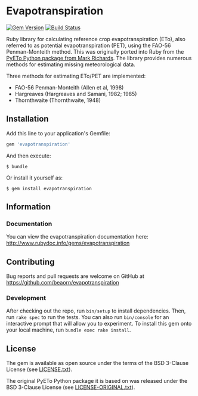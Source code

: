 # Evapotranspiration

[![Gem Version](http://img.shields.io/gem/v/evapotranspiration.svg)][gem]
[![Build Status](http://img.shields.io/travis/beaorn/evapotranspiration.svg)][travis]

[gem]: https://rubygems.org/gems/evapotranspiration
[travis]: http://travis-ci.org/beaorn/evapotranspiration

Ruby library for calculating reference crop evapotranspiration (ETo), also referred to as potential evapotranspiration (PET), using the FAO-56 Penman-Monteith method. This was originally ported into Ruby from the [PyETo Python package from Mark Richards](https://github.com/woodcrafty/PyETo). The library provides numerous methods for estimating missing meteorological data.

Three methods for estimating ETo/PET are implemented:

- FAO-56 Penman-Monteith (Allen et al, 1998)
- Hargreaves (Hargreaves and Samani, 1982; 1985)
- Thornthwaite (Thornthwaite, 1948)

## Installation

Add this line to your application's Gemfile:

```ruby
gem 'evapotranspiration'
```

And then execute:

    $ bundle

Or install it yourself as:

    $ gem install evapotranspiration

## Information

### Documentation

You can view the evapotranspiration documentation here: http://www.rubydoc.info/gems/evapotranspiration

## Contributing

Bug reports and pull requests are welcome on GitHub at https://github.com/beaorn/evapotranspiration

### Development

After checking out the repo, run `bin/setup` to install dependencies. Then, run `rake spec` to run the tests. You can also run `bin/console` for an interactive prompt that will allow you to experiment. To install this gem onto your local machine, run `bundle exec rake install`.

## License

The gem is available as open source under the terms of the BSD 3-Clause License (see [LICENSE.txt](https://github.com/beaorn/evapotranspiration/blob/master/LICENSE.txt)).

The original PyETo Python package it is based on was released under the BSD 3-Clause License (see [LICENSE-ORIGINAL.txt](https://github.com/beaorn/evapotranspiration/blob/master/LICENSE-ORIGINAL.txt)).
